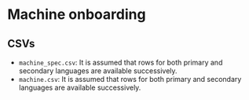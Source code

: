 # Machine onboarding

## CSVs

* `machine_spec.csv`:  It is assumed that rows for both primary and secondary languages are available successively.
* `machine.csv`:  It is assumed that rows for both primary and secondary languages are available successively.
